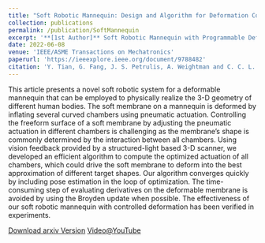 ```yaml
---
title: "Soft Robotic Mannequin: Design and Algorithm for Deformation Control"
collection: publications
permalink: /publication/SoftMannequin
excerpt: '**[1st Author]** Soft Robotic Mannequin with Programmable Deformation'
date: 2022-06-08
venue: 'IEEE/ASME Transactions on Mechatronics'
paperurl: 'https://ieeexplore.ieee.org/document/9788482'
citation: 'Y. Tian, G. Fang, J. S. Petrulis, A. Weightman and C. C. L. Wang, "Soft Robotic Mannequin: Design and Algorithm for Deformation Control," in IEEE/ASME Transactions on Mechatronics.'
---
```

This article presents a novel soft robotic system for a deformable mannequin that can be employed to physically realize the 3-D geometry of different human bodies. The soft membrane on a mannequin is deformed by inflating several curved chambers using pneumatic actuation. Controlling the freeform surface of a soft membrane by adjusting the pneumatic actuation in different chambers is challenging as the membrane’s shape is commonly determined by the interaction between all chambers. 
Using vision feedback provided by a structured-light based 3-D scanner, we developed an efficient algorithm to compute the optimized actuation of all chambers, which could drive the soft membrane to deform into the best approximation of different target shapes. Our algorithm converges quickly by including pose estimation in the loop of optimization. The time-consuming step of evaluating derivatives on the deformable membrane is avoided by using the Broyden update when possible. 
The effectiveness of our soft robotic mannequin with controlled deformation has been verified in experiments.

[Download arxiv Version](https://arxiv.org/pdf/2205.05166.pdf)
[Video@YouTube](https://www.youtube.com/watch?v=5m2dzgiHc_8&t=104s)
